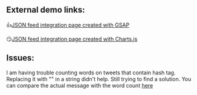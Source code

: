 ## External demo links:
:+1:[JSON feed integration page created with GSAP](http://lenasalbum.com/mtest/charts_gsap.html0)

:smirk:[JSON feed integration page created with Charts.js](http://lenasalbum.com/mtest/chartsJson.html)

## Issues:
I am having trouble counting words on tweets that contain hash tag. Replacing it with "" in a string didn't help. Still trying to find a solution. You can compare the actual message with the word count [here](http://lenasalbum.com/mtest/charts_gsap_testingfile.html)
